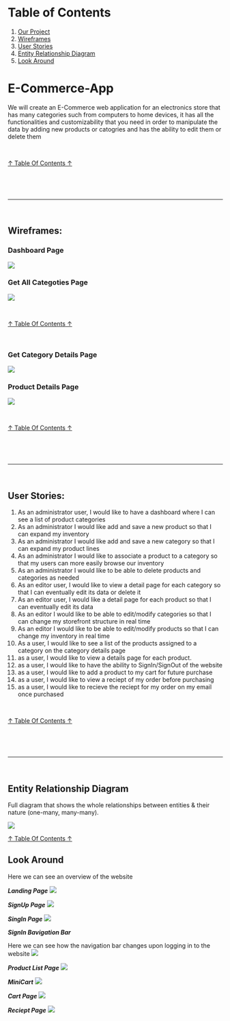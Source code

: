 # Table of Contents <a name="TABLE"></a>

1. [Our Project](#HMS)
2. [Wireframes](#WF)
3. [User Stories](#US)
4. [Entity Relationship Diagram](#ERD)
5. [Look Around](#OVW)

# E-Commerce-App <a name="HMS"></a>

We will create an E-Commerce web application for an electronics store that has many categories such from computers to home devices,
it has all the functionalities and customizability that you need in order to manipulate the data by adding new products or catogries and has the ability to edit them or delete them

<br>

[↑ Table Of Contents ↑](#TABLE)

<br>

<br><hr><br>

## Wireframes: <a name="WF"></a>

### Dashboard Page

![](./assets/ECom-Wireframe1.png)

### Get All Categoties Page

![](./assets/ECom-Wireframe2.png)

<br>

[↑ Table Of Contents ↑](#TABLE)

<br>

### Get Category Details Page

![](assets/ECom-Wireframe3.png)

### Product Details Page

![](assets/ECom-Wireframe4.png)

<br>

[↑ Table Of Contents ↑](#TABLE)

<br>

<br><hr><br>

## User Stories:<a name="US"></a>

1. As an administrator user, I would like to have a dashboard where I can see a list of product categories
2. As an administrator I would like add and save a new product so that I can expand my inventory
3. As an administrator I would like add and save a new category so that I can expand my product lines
4. As an administrator I would like to associate a product to a category so that my users can more easily browse our inventory
5. As an administrator I would like to be able to delete products and categories as needed
6. As an editor user, I would like to view a detail page for each category so that I can eventually edit its data or delete it
7. As an editor user, I would like a detail page for each product so that I can eventually edit its data
8. As an editor I would like to be able to edit/modify categories so that I can change my storefront structure in real time
9. As an editor I would like to be able to edit/modify products so that I can change my inventory in real time
10. As a user, I would like to see a list of the products assigned to a category on the category details page
11. as a user, I would like to view a details page for each product.
12. as a user, I would like to have the ability to SignIn/SignOut of the website
13. as a user, I would like to add a product to my cart for future purchase
14. as a user, I would like to view a reciept of my order before purchasing
15. as a user, I would like to recieve the reciept for my order on my email once purchased

<br>

[↑ Table Of Contents ↑](#TABLE)

<br>

<br><hr><br>

## Entity Relationship Diagram <a name="ERD"></a>

Full diagram that shows the whole relationships between entities & their nature (one-many, many-many).

![](./assets/E-Com-ERD1.png)

[↑ Table Of Contents ↑](#TABLE)

## Look Around <a name=""></a>

Here we can see an overview of the website

***Landing Page***
![](./assets/LandingPage.png)

***SignUp Page***
![](./assets/Sign-Up.png)

***SingIn Page***
![](./assets/Sign-in.png)

***SignIn Bavigation Bar***

Here we can see how the navigation bar changes upon logging in to the website
![](./assets/Sign-In-Nav.png)

***Product List Page***
![](./assets/List.png)

***MiniCart***
![](./assets/MiniCart.png)

***Cart Page***
![](./assets/Cart.png)

***Reciept Page***
![](./assets/Reciept.png)
